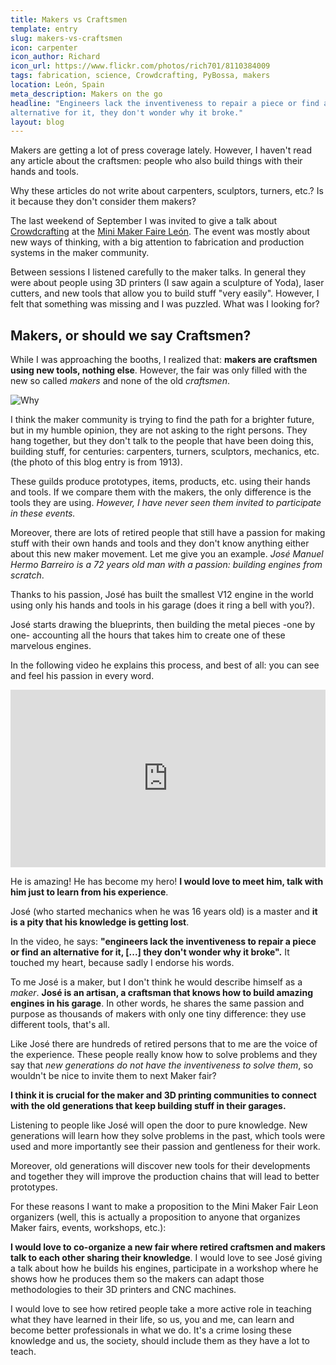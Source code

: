 ```yaml
---
title: Makers vs Craftsmen
template: entry
slug: makers-vs-craftsmen
icon: carpenter
icon_author: Richard
icon_url: https://www.flickr.com/photos/rich701/8110384009
tags: fabrication, science, Crowdcrafting, PyBossa, makers
location: León, Spain
meta_description: Makers on the go
headline: "Engineers lack the inventiveness to repair a piece or find an
alternative for it, they don't wonder why it broke."
layout: blog
---
```


Makers are getting a lot of press coverage lately. However, I haven't read any article 
about the craftsmen: people who also build things with their hands and tools.

Why these articles do not write about carpenters, sculptors, turners,
etc.? Is it because they don't consider them makers?

<!--more-->

The last weekend of September I was invited to give a talk about
[Crowdcrafting](http://crowdcrafting.org) at the [Mini Maker Faire León](http://makerfaireleon.com/makers-en-leon/). The
event was mostly about new ways of thinking, with a big attention to fabrication and production systems in the
maker community.

Between sessions I listened carefully to the maker talks. In general they
were about people using 3D printers (I saw again a sculpture of Yoda), laser cutters,
and new tools that allow you to build stuff "very easily". However,  I felt
that something was missing and I was puzzled. What was I looking for? 

## Makers, or should we say Craftsmen?

While I was approaching the booths, I realized that:
**makers are craftsmen using new tools, nothing else**. However, the fair was
only filled with the new so called *makers* and none of the old *craftsmen*.

![Why](http://i.giphy.com/skXEIUJKHLrsk.gif)

I think the maker community is trying to find the path for a brighter future,
but in my humble opinion, they are not asking to the right persons. They hang 
together, but they don't talk to the people that have been doing this, building stuff, 
for centuries: carpenters, turners, sculptors, mechanics, etc. (the photo of this blog
entry is from 1913).

These guilds produce prototypes, items, products, etc. using their hands and
tools. If we compare them with the makers, the only difference is the tools
they are using. *However, I have never seen them invited to participate in these
events.*

Moreover, there are lots of retired people that still have a passion for making
stuff with their own hands and tools and they don't know anything either about 
this new maker movement. Let me give you an example. *José Manuel Hermo Barreiro
is a 72 years old man with a passion: building engines from scratch*.

Thanks to his passion, José has built the smallest V12 engine in the world
using only his hands and tools in his garage (does it ring a bell with you?). 

José starts drawing the blueprints, then building the metal pieces -one by one- accounting all 
the hours that takes him to create one of these marvelous engines.

In the following video he explains this process, and best of all: you can see
and feel his passion in every word. 

<style>.embed-container { position: relative; padding-bottom: 56.25%; height: 0; overflow: hidden; max-width: 100%; height: auto; } .embed-container iframe, .embed-container object, .embed-container embed { position: absolute; top: 0; left: 0; width: 100%; height: 100%; }</style><div class='embed-container'><iframe src='http://www.youtube.com/embed/c1pJIVqCC1E' frameborder='0' allowfullscreen></iframe></div>

He is amazing! He has become my hero! **I would love to meet him, talk with him just to learn from
his experience**. 

José (who started mechanics when he was 16 years old) is a master and 
**it is a pity that his knowledge is getting lost**. 

In the video, he says: **"engineers lack the inventiveness to repair a piece or
find an alternative for it, [...] they don't wonder why it broke".** It touched my 
heart, because sadly I endorse his words. 

To me José is a maker, but I don't think he would describe himself as a
*maker*. **José is an artisan, a craftsman that knows how to build
amazing engines in his garage**. In other words, he shares the same passion and
purpose as thousands of makers with only one tiny difference: they use
different tools, that's all.

Like José there are hundreds of retired persons that to me are the voice of 
the experience. These people really know how to
solve problems and they say that *new generations do not have the
inventiveness to solve them*, so wouldn't be nice to invite them to next Maker
fair?

**I think it is crucial for the maker and 3D printing communities to connect with the old generations that keep building stuff in their garages.**

Listening to people like José will open the door to pure knowledge.
New generations will learn how they solve problems in the past, which tools
were used and more importantly see their passion and gentleness for their work.

Moreover, old generations will discover new tools for their developments and 
together they will improve the production chains that will lead to better
prototypes.

For these reasons I want to make a proposition to the Mini Maker Fair Leon
organizers (well, this is actually a proposition to anyone that organizes Maker
fairs, events, workshops, etc.):

**I would love to co-organize a new fair where retired craftsmen and makers
talk to each other sharing their knowledge**. I would love to see José giving a talk 
about how he builds his engines, participate in a workshop where he shows how
he produces them so the makers can adapt those methodologies to their 3D
printers and CNC machines.

I would love to see how retired people take a more active role in teaching
what they have learned in their life, so us, you and me, can learn and become
better professionals in what we do. It's a crime losing these knowledge and us,
the society, should include them as they have a lot to teach.
